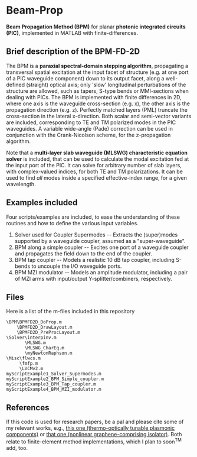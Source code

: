 # Beam-Prop
**Beam Propagation Method (BPM)** for planar **photonic integrated circuits (PIC)**, implemented in MATLAB with finite-differences.

## Brief description of the BPM-FD-2D

The BPM is a **paraxial spectral-domain stepping algorithm**, propagating a transversal spatial excitation at the input facet of structure (e.g. at one port of a PIC waveguide component) down to its output facet, along a well-defined (straight) optical axis; only 'slow' longitudinal perturbations of the structure are allowed, such as tapers, S-type bends or MMI-sections when dealing with PICs. The BPM is implemented with finite differences in 2D, where one axis is the waveguide cross-section (e.g. x), the other axis is the propagation direction (e.g. z). Perfectly matched layers (PML) truncate the cross-section in the lateral x-direction. Both scalar and semi-vector variants are included, corresponding to TE and TM polarized modes in the PIC waveguides. A variable wide-angle (Pade) correction can be used in conjunction with the Crank-Nicolson scheme, for the z-propagation algorithm.

Note that a **multi-layer slab waveguide (MLSWG) characteristic equation solver** is included, that can be used to calculate the modal excitation fed at the input port of the PIC. It can solve for arbitrary number of slab layers, with complex-valued indices, for both TE and TM polarizations. It can be used to find *all* modes inside a specified effective-index range, for a given wavelength.

## Examples included

Four scripts/examples are included, to ease the understanding of these routines and how to define the various input variables.
1. Solver used for Coupler Supermodes -- Extracts the (super)modes supported by a waveguide coupler, assumed as a "super-waveguide".
2. BPM along a simple coupler -- Excites one port of a waveguide coupler and propagates the field down to the end of the coupler.
3. BPM tap coupler -- Models a realistic 10 dB tap coupler, including S-bends to uncouple the I/O waveguide ports.
4. BPM MZI modulator -- Models an amplitude modulator, including a pair of MZI arms with input/output Y-splitter/combiners, respectively.

## Files

Here is a list of the m-files included in this repository
```
\BPM\BPMFD2D_DoProp.m
    \BPMFD2D_DrawLayout.m
    \BPMFD2D_PreProcLayout.m
\Solver\interpinv.m
       \MLSWG.m
       \MLSWG_CharEq.m
       \myNewtonRaphson.m
\Misc\flwcs.m
     \fmfp.m
     \LVCMv2.m
myScriptExample1_Solver_Supermodes.m
myScriptExample2_BPM_Simple_coupler.m
myScriptExample3_BPM_Tap_coupler.m
myScriptExample4_BPM_MZI_modulator.m
```

## References

If this code is used for research papers, be a pal and please cite some of my relevant works, e.g., [this one (thermo-optically tunable plasmonic components)](https://ieeexplore.ieee.org/abstract/document/5955059) or [that one (nonlinear graphene-comprising isolator)](https://ieeexplore.ieee.org/abstract/document/9395480). Both relate to finite-element method implementations, which I plan to soon<sup>TM</sup> add, too.
		
